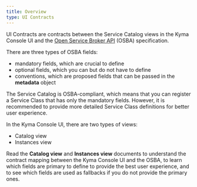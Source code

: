 ```yaml
---
title: Overview
type: UI Contracts
---
```


UI Contracts are contracts between the Service Catalog views in the Kyma Console UI and the [Open Service Broker API](https://www.openservicebrokerapi.org/) (OSBA) specification.

There are three types of OSBA fields:
* mandatory fields, which are crucial to define
* optional fields, which you can but do not have to define
* conventions, which are proposed fields that can be passed in the **metadata** object

The Service Catalog is OSBA-compliant, which means that you can register a Service Class that has only the mandatory fields.
However, it is recommended to provide more detailed Service Class definitions for better user experience.

In the Kyma Console UI, there are two types of views:
- Catalog view
- Instances view

Read the **Catalog view** and **Instances view** documents to understand the contract mapping between the Kyma Console UI and the OSBA, to learn which fields are primary to define to provide the best user experience, and to see which fields are used as fallbacks if you do not provide the primary ones.
